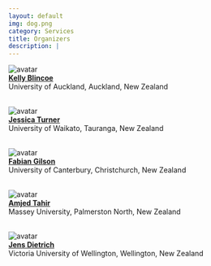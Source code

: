 ```yaml
---
layout: default
img: dog.png
category: Services
title: Organizers
description: |
---
```


![avatar](https://images.weserv.nl/?url=https://profiles.auckland.ac.nz/k-blincoe/photo?v=1&h=100&w=100&fit=cover&mask=circle&maxage=7d)<br>
[**Kelly Blincoe**](https://kblincoe.github.io/) <br> University of Auckland, Auckland, New Zealand
<br>
<br>

![avatar](https://profiles.waikato.ac.nz/jessica.turner/photo?v=1&h=100&w=100&fit=cover&mask=circle&maxage=7d)<br>
[**Jessica Turner**](https://profiles.waikato.ac.nz/jessica.turner) <br> University of Waikato, Tauranga, New Zealand
<br>
<br>

![avatar](https://images.weserv.nl/?url=https://www.canterbury.ac.nz/engineering/contact-us/people/1670355171553_Fabian-Gilson-low.jpg?v=1&h=100&w=100&fit=cover&mask=circle&maxage=7d)<br>
[**Fabian Gilson**](https://fabgilson.github.io/) <br> University of Canterbury, Christchurch, New Zealand
<br>
<br>

![avatar](https://images.weserv.nl/?url=https://conf.researchr.org/getProfileImage/amjedtahir/8de3cc3f-2d29-425d-b997-399d3e03747d/small.jpg?1619089774000?v=1&h=100&w=100&fit=cover&mask=circle&maxage=7d)<br>
[**Amjed Tahir**](https://sites.google.com/site/amjedtahir) <br> Massey University, Palmerston North, New Zealand
<br>
<br>

![avatar](https://images.weserv.nl/?url=https://people.wgtn.ac.nz/jens.dietrich/photo?v=1&h=100&w=100&fit=cover&mask=circle&maxage=7d)<br>
[**Jens Dietrich**](https://people.wgtn.ac.nz/jens.dietrich/professional) <br> Victoria University of Wellington, Wellington, New Zealand
